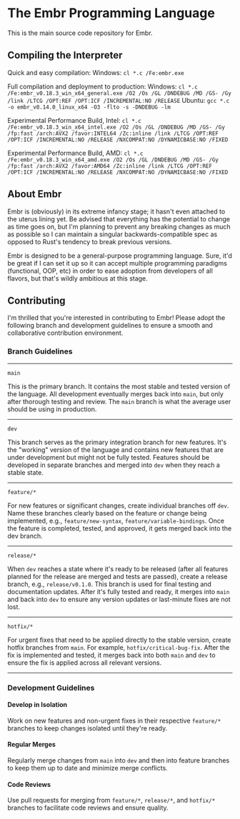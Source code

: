 # The Embr Programming Language

This is the main source code repository for Embr.

## Compiling the Interpreter

Quick and easy compilation:
Windows: `cl *.c /Fe:embr.exe`

Full compilation and deployment to production:
Windows: `cl *.c /Fe:embr_v0.18.3_win_x64_general.exe /O2 /Os /GL /DNDEBUG /MD /GS- /Gy /link /LTCG /OPT:REF /OPT:ICF /INCREMENTAL:NO /RELEASE`
Ubuntu: `gcc *.c -o embr_v0.14.0_linux_x64 -O3 -flto -s -DNDEBUG -lm`

Experimental Performance Build, Intel: `cl *.c /Fe:embr_v0.18.3_win_x64_intel.exe /O2 /Os /GL /DNDEBUG /MD /GS- /Gy /fp:fast /arch:AVX2 /favor:INTEL64 /Zc:inline /link /LTCG /OPT:REF /OPT:ICF /INCREMENTAL:NO /RELEASE /NXCOMPAT:NO /DYNAMICBASE:NO /FIXED`

Experimental Performance Build, AMD: `cl *.c /Fe:embr_v0.18.3_win_x64_amd.exe /O2 /Os /GL /DNDEBUG /MD /GS- /Gy /fp:fast /arch:AVX2 /favor:AMD64 /Zc:inline /link /LTCG /OPT:REF /OPT:ICF /INCREMENTAL:NO /RELEASE /NXCOMPAT:NO /DYNAMICBASE:NO /FIXED`

## About Embr

Embr is (obviously) in its extreme infancy stage; it hasn't even attached to the uterus lining yet. Be advised that everything has the potential to change as time goes on, but I'm planning to prevent any breaking changes as much as possible so I can maintain a singular backwards-compatible spec as opposed to Rust's tendency to break previous versions.

Embr is designed to be a general-purpose programming language. Sure, it'd be great if I can set it up so it can accept multiple programming paradigms (functional, OOP, etc) in order to ease adoption from developers of all flavors, but that's wildly ambitious at this stage.

## Contributing
I'm thrilled that you're interested in contributing to Embr! Please adopt the following branch and development guidelines to ensure a smooth and collaborative contribution environment.

### Branch Guidelines

***

`main`

This is the primary branch. It contains the most stable and tested version of the language. All development eventually merges back into `main`, but only after thorough testing and review. The `main` branch is what the average user should be using in production.

***

`dev`

This branch serves as the primary integration branch for new features. It's the "working" version of the language and contains new features that are under development but might not be fully tested. Features should be developed in separate branches and merged into `dev` when they reach a stable state.

***

`feature/*`

For new features or significant changes, create individual branches off `dev`. Name these branches clearly based on the feature or change being implemented, e.g., `feature/new-syntax`, `feature/variable-bindings`. Once the feature is completed, tested, and approved, it gets merged back into the dev branch.

***

`release/*`

When `dev` reaches a state where it's ready to be released (after all features planned for the release are merged and tests are passed), create a release branch, e.g., `release/v0.1.0`. This branch is used for final testing and documentation updates. After it's fully tested and ready, it merges into `main` and back into `dev` to ensure any version updates or last-minute fixes are not lost.

***

`hotfix/*`

For urgent fixes that need to be applied directly to the stable version, create hotfix branches from `main`. For example, `hotfix/critical-bug-fix`. After the fix is implemented and tested, it merges back into both `main` and `dev` to ensure the fix is applied across all relevant versions.

***

### Development Guidelines

#### Develop in Isolation

Work on new features and non-urgent fixes in their respective `feature/*` branches to keep changes isolated until they're ready.

#### Regular Merges

Regularly merge changes from `main` into `dev` and then into feature branches to keep them up to date and minimize merge conflicts.

#### Code Reviews

Use pull requests for merging from `feature/*`, `release/*`, and `hotfix/*` branches to facilitate code reviews and ensure quality.
